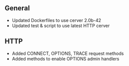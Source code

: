 ## General
- Updated Dockerfiles to use cerver 2.0b-42
- Updated test & script to use latest HTTP cerver

## HTTP
- Added CONNECT, OPTIONS, TRACE request methods
- Added methods to enable OPTIONS admin handlers